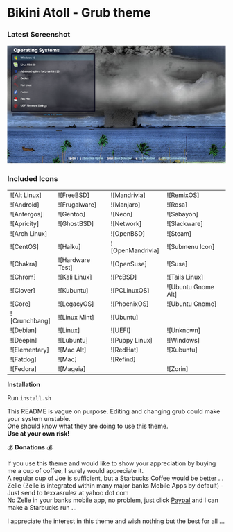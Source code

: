 # Bikini Atoll - Grub theme

### Latest Screenshot

![ScreenShot](screenshot.png)

### Included Icons

|												|												|													|											|
|:---											|:---											|:---												|:---										|
| ![Alt Linux] <im src="https://github.com/texxasrulez/grub2-theme-bikini-atoll/tree/master/bikini-atoll/icons/altlinux.png" width="32" height="32">	| ![FreeBSD] <im src="https://github.com/texxasrulez/grub2-theme-bikini-atoll/tree/master/bikini-atoll/icons/freebsd.png" width="32" height="32">	| ![Mandrivia] <im src="https://github.com/texxasrulez/grub2-theme-bikini-atoll/tree/master/bikini-atoll/icons/mandriva.png" width="32" height="32">	  | ![RemixOS] <im src="https://github.com/texxasrulez/grub2-theme-bikini-atoll/tree/master/bikini-atoll/icons/remixos.png" width="32" height="32"> |
| ![Android] <im src="https://github.com/texxasrulez/grub2-theme-bikini-atoll/tree/master/bikini-atoll/icons/android.png" width="32" height="32">	| ![Frugalware] <im src="https://github.com/texxasrulez/grub2-theme-bikini-atoll/tree/master/bikini-atoll/icons/frugalware.png" width="32" height="32">	| ![Manjaro] <im src="https://github.com/texxasrulez/grub2-theme-bikini-atoll/tree/master/bikini-atoll/icons/manjaro.png" width="32" height="32">	  | ![Rosa] <im src="https://github.com/texxasrulez/grub2-theme-bikini-atoll/tree/master/bikini-atoll/icons/rosa.png" width="32" height="32"> |
| ![Antergos] <im src="https://github.com/texxasrulez/grub2-theme-bikini-atoll/tree/master/bikini-atoll/icons/antergos.png" width="32" height="32">	| ![Gentoo] <im src="https://github.com/texxasrulez/grub2-theme-bikini-atoll/tree/master/bikini-atoll/icons/gentoo.png" width="32" height="32">	| ![Neon] <im src="https://github.com/texxasrulez/grub2-theme-bikini-atoll/tree/master/bikini-atoll/icons/neon.png" width="32" height="32">	| ![Sabayon] <im src="https://github.com/texxasrulez/grub2-theme-bikini-atoll/tree/master/bikini-atoll/icons/sabayon.png" width="32" height="32"> |
| ![Apricity] <im src="https://github.com/texxasrulez/grub2-theme-bikini-atoll/tree/master/bikini-atoll/icons/apricity.png" width="32" height="32">	| ![GhostBSD] <im src="https://github.com/texxasrulez/grub2-theme-bikini-atoll/tree/master/bikini-atoll/icons/ghostbsd.png" width="32" height="32">	| ![Network] <im src="https://github.com/texxasrulez/grub2-theme-bikini-atoll/tree/master/bikini-atoll/icons/network.png" width="32" height="32">	| ![Slackware] <im src="https://github.com/texxasrulez/grub2-theme-bikini-atoll/tree/master/bikini-atoll/icons/slackware.png" width="32" height="32"> |
| ![Arch Linux] <im src="https://github.com/texxasrulez/grub2-theme-bikini-atoll/tree/master/bikini-atoll/icons/arch.png" width="32" height="32">	| | ![OpenBSD] <im src="https://github.com/texxasrulez/grub2-theme-bikini-atoll/tree/master/bikini-atoll/icons/openbsd.png" width="32" height="32">	| ![Steam] <im src="https://github.com/texxasrulez/grub2-theme-bikini-atoll/tree/master/bikini-atoll/icons/steam.png" width="32" height="32"> |
| ![CentOS] <im src="https://github.com/texxasrulez/grub2-theme-bikini-atoll/tree/master/bikini-atoll/icons/cent.png" width="32" height="32">	| ![Haiku] <im src="https://github.com/texxasrulez/grub2-theme-bikini-atoll/tree/master/bikini-atoll/icons/haiku.png" width="32" height="32">	| ![OpenMandrivia] <im src="https://github.com/texxasrulez/grub2-theme-bikini-atoll/tree/master/bikini-atoll/icons/openmandriva.png" width="32" height="32">  | ![Submenu Icon] <im src="https://github.com/texxasrulez/grub2-theme-bikini-atoll/tree/master/bikini-atoll/icons/submenu.png" width="32" height="32"> |
| ![Chakra] <im src="https://github.com/texxasrulez/grub2-theme-bikini-atoll/tree/master/bikini-atoll/icons/chakra.png" width="32" height="32">	| ![Hardware Test] <im src="https://github.com/texxasrulez/grub2-theme-bikini-atoll/tree/master/bikini-atoll/icons/hwtest.png" width="32" height="32">	| ![OpenSuse] <im src="https://github.com/texxasrulez/grub2-theme-bikini-atoll/tree/master/bikini-atoll/icons/opensuse.png" width="32" height="32">	| ![Suse] <im src="https://github.com/texxasrulez/grub2-theme-bikini-atoll/tree/master/bikini-atoll/icons/suse.png" width="32" height="32"> |
| ![Chrom] <im src="https://github.com/texxasrulez/grub2-theme-bikini-atoll/tree/master/bikini-atoll/icons/chrome.png" width="32" height="32">	| ![Kali Linux] <im src="https://github.com/texxasrulez/grub2-theme-bikini-atoll/tree/master/bikini-atoll/icons/kali.png" width="32" height="32">	| ![PcBSD] <im src="https://github.com/texxasrulez/grub2-theme-bikini-atoll/tree/master/bikini-atoll/icons/pcbsd.png" width="32" height="32">	| ![Tails Linux] <im src="https://github.com/texxasrulez/grub2-theme-bikini-atoll/tree/master/bikini-atoll/icons/tails.png" width="32" height="32"> |
| ![Clover] <im src="https://github.com/texxasrulez/grub2-theme-bikini-atoll/tree/master/bikini-atoll/icons/clover.png" width="32" height="32">	| ![Kubuntu] <im src="https://github.com/texxasrulez/grub2-theme-bikini-atoll/tree/master/bikini-atoll/icons/kubuntu.png" width="32" height="32">	| ![PCLinuxOS] <im src="https://github.com/texxasrulez/grub2-theme-bikini-atoll/tree/master/bikini-atoll/icons/pclinuxos.png" width="32" height="32">	| ![Ubuntu Gnome Alt] <im src="https://github.com/texxasrulez/grub2-theme-bikini-atoll/tree/master/bikini-atoll/icons/ubuntugnome_alt.png" width="32" height="32"> |
| ![Core] <im src="https://github.com/texxasrulez/grub2-theme-bikini-atoll/tree/master/bikini-atoll/icons/core.png" width="32" height="32">	| ![LegacyOS] <im src="https://github.com/texxasrulez/grub2-theme-bikini-atoll/tree/master/bikini-atoll/icons/legacy.png" width="32" height="32">	| ![PhoenixOS] <im src="https://github.com/texxasrulez/grub2-theme-bikini-atoll/tree/master/bikini-atoll/icons/phoenixos.png" width="32" height="32">	| ![Ubuntu Gnome] <im src="https://github.com/texxasrulez/grub2-theme-bikini-atoll/tree/master/bikini-atoll/icons/ubuntugnome.png" width="32" height="32"> |
| ![Crunchbang] <im src="https://github.com/texxasrulez/grub2-theme-bikini-atoll/tree/master/bikini-atoll/icons/crunchbang.png" width="32" height="32">	| ![Linux Mint] <im src="https://github.com/texxasrulez/grub2-theme-bikini-atoll/tree/master/bikini-atoll/icons/linuxmint.png" width="32" height="32">	| ![Ubuntu] <im src="https://github.com/texxasrulez/grub2-theme-bikini-atoll/tree/master/bikini-atoll/icons/ubuntu.png" width="32" height="32"> |
| ![Debian] <im src="https://github.com/texxasrulez/grub2-theme-bikini-atoll/tree/master/bikini-atoll/icons/debian.png" width="32" height="32">	| ![Linux] <im src="https://github.com/texxasrulez/grub2-theme-bikini-atoll/tree/master/bikini-atoll/icons/linux.png" width="32" height="32">	| ![UEFI] <im src="https://github.com/texxasrulez/grub2-theme-bikini-atoll/tree/master/bikini-atoll/icons/uefi.png" width="32" height="32">	| ![Unknown] <im src="https://github.com/texxasrulez/grub2-theme-bikini-atoll/tree/master/bikini-atoll/icons/unknown.png" width="32" height="32"> |
| ![Deepin] <im src="https://github.com/texxasrulez/grub2-theme-bikini-atoll/tree/master/bikini-atoll/icons/deepin.png" width="32" height="32">	| ![Lubuntu] <im src="https://github.com/texxasrulez/grub2-theme-bikini-atoll/tree/master/bikini-atoll/icons/lubuntu.png" width="32" height="32">	| ![Puppy Linux] <im src="https://github.com/texxasrulez/grub2-theme-bikini-atoll/tree/master/bikini-atoll/icons/puppy.png" width="32" height="32">	| ![Windows] <im src="https://github.com/texxasrulez/grub2-theme-bikini-atoll/tree/master/bikini-atoll/icons/windows.png" width="32" height="32"> |
| ![Elementary] <im src="https://github.com/texxasrulez/grub2-theme-bikini-atoll/tree/master/bikini-atoll/icons/elementary.png" width="32" height="32">	| ![Mac Alt] <im src="https://github.com/texxasrulez/grub2-theme-bikini-atoll/tree/master/bikini-atoll/icons/mac_alt.png" width="32" height="32">	| ![RedHat] <im src="https://github.com/texxasrulez/grub2-theme-bikini-atoll/tree/master/bikini-atoll/icons/redhat.png" width="32" height="32">	| ![Xubuntu] <im src="https://github.com/texxasrulez/grub2-theme-bikini-atoll/tree/master/bikini-atoll/icons/xubuntu.png" width="32" height="32"> |
| ![Fatdog] <im src="https://github.com/texxasrulez/grub2-theme-bikini-atoll/tree/master/bikini-atoll/icons/fatdog.png" width="32" height="32">	| ![Mac] <im src="https://github.com/texxasrulez/grub2-theme-bikini-atoll/tree/master/bikini-atoll/icons/mac.png" width="32" height="32">	| ![Refind] <im src="https://github.com/texxasrulez/grub2-theme-bikini-atoll/tree/master/bikini-atoll/icons/refind.png" width="32" height="32"> |
| ![Fedora] <im src="https://github.com/texxasrulez/grub2-theme-bikini-atoll/tree/master/bikini-atoll/icons/fedora.png" width="32" height="32">	| ![Mageia] <im src="https://github.com/texxasrulez/grub2-theme-bikini-atoll/tree/master/bikini-atoll/icons/mageia.png" width="32" height="32">	|  | ![Zorin] <im src="https://github.com/texxasrulez/grub2-theme-bikini-atoll/tree/master/bikini-atoll/icons/zorin.png" width="32" height="32"> |



**Installation**  

Run `install.sh`

This README is vague on purpose. Editing and changing grub could make your system unstable.  
One should know what they are doing to use this theme.  
**Use at your own risk!**  


:moneybag: **Donations** :moneybag:

If you use this theme and would like to show your appreciation by buying me a cup of coffee, I surely would appreciate it.  
A regular cup of Joe is sufficient, but a Starbucks Coffee would be better ...  
Zelle (Zelle is integrated within many major banks Mobile Apps by default) - Just send to texxasrulez at yahoo dot com  
No Zelle in your banks mobile app, no problem, just click [Paypal](https://paypal.me/texxasrulez?locale.x=en_US) and I can make a Starbucks run ...

I appreciate the interest in this theme and wish nothing but the best for all ...  
